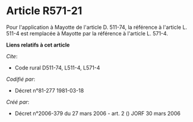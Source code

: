 # Article R571-21

Pour l'application à Mayotte de l'article D. 511-74, la référence à l'article L. 511-4 est remplacée à Mayotte par la
référence à l'article L. 571-4.

**Liens relatifs à cet article**

_Cite_:

  - Code rural D511-74, L511-4, L571-4

_Codifié par_:

  - Décret n°81-277 1981-03-18

_Créé par_:

  - Décret n°2006-379 du 27 mars 2006 - art. 2 () JORF 30 mars 2006
